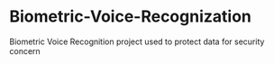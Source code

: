 # Biometric-Voice-Recognization
Biometric Voice Recognition project used to protect data for security concern 
